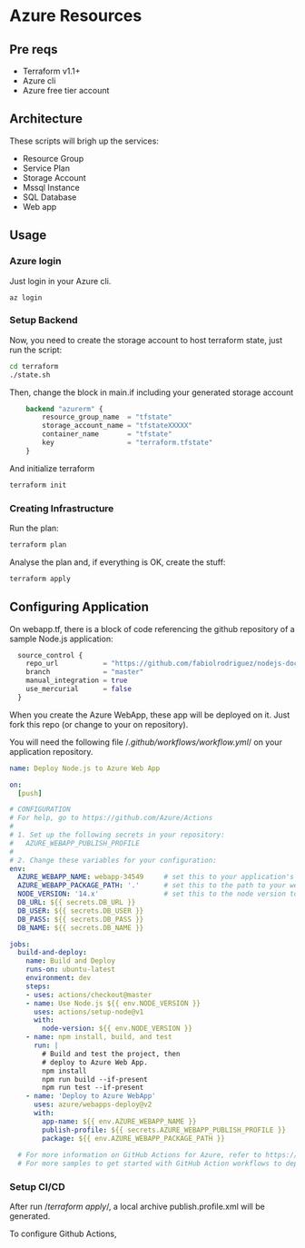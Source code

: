 # Azure Resources

## Pre reqs

* Terraform v1.1+
* Azure cli
* Azure free tier account

## Architecture

These scripts will brigh up the services:

* Resource Group
* Service Plan
* Storage Account
* Mssql Instance
* SQL Database
* Web app

## Usage

### Azure login

Just login in your Azure cli.

```
az login
```

### Setup Backend

Now, you need to create the storage account to host terraform state, just run the script:

```bash
cd terraform
./state.sh
```

Then, change the block in main.if including your generated storage account

```terraform
    backend "azurerm" {
        resource_group_name  = "tfstate"
        storage_account_name = "tfstateXXXXX"
        container_name       = "tfstate"
        key                  = "terraform.tfstate"
    }
```
And initialize terraform

```bash
terraform init
```
### Creating Infrastructure

Run the plan:

```bash
terraform plan
```

Analyse the plan and, if everything is OK, create the stuff:

```bash
terraform apply
```

## Configuring Application

On webapp.tf, there is a block of code referencing the github repository of a sample Node.js application:

```terraform
  source_control {
    repo_url           = "https://github.com/fabiolrodriguez/nodejs-docs-hello-world"
    branch             = "master"
    manual_integration = true
    use_mercurial      = false
  }
```

When you create the Azure WebApp, these app will be deployed on it. Just fork this repo (or change to your on repository).

You will need the following file /*.github/workflows/workflow.yml*/ on your application repository.

```yaml
name: Deploy Node.js to Azure Web App

on:
  [push]

# CONFIGURATION
# For help, go to https://github.com/Azure/Actions
#
# 1. Set up the following secrets in your repository:
#   AZURE_WEBAPP_PUBLISH_PROFILE
#
# 2. Change these variables for your configuration:
env:
  AZURE_WEBAPP_NAME: webapp-34549     # set this to your application's name
  AZURE_WEBAPP_PACKAGE_PATH: '.'      # set this to the path to your web app project, defaults to the repository root
  NODE_VERSION: '14.x'                # set this to the node version to use
  DB_URL: ${{ secrets.DB_URL }}
  DB_USER: ${{ secrets.DB_USER }}
  DB_PASS: ${{ secrets.DB_PASS }}
  DB_NAME: ${{ secrets.DB_NAME }}

jobs:
  build-and-deploy:
    name: Build and Deploy
    runs-on: ubuntu-latest
    environment: dev
    steps:
    - uses: actions/checkout@master
    - name: Use Node.js ${{ env.NODE_VERSION }}
      uses: actions/setup-node@v1
      with:
        node-version: ${{ env.NODE_VERSION }}
    - name: npm install, build, and test
      run: |
        # Build and test the project, then
        # deploy to Azure Web App.
        npm install
        npm run build --if-present
        npm run test --if-present
    - name: 'Deploy to Azure WebApp'
      uses: azure/webapps-deploy@v2
      with: 
        app-name: ${{ env.AZURE_WEBAPP_NAME }}
        publish-profile: ${{ secrets.AZURE_WEBAPP_PUBLISH_PROFILE }}
        package: ${{ env.AZURE_WEBAPP_PACKAGE_PATH }}
        
  # For more information on GitHub Actions for Azure, refer to https://github.com/Azure/Actions
  # For more samples to get started with GitHub Action workflows to deploy to Azure, refer to https://github.com/Azure/actions-workflow-samples
```

### Setup CI/CD

After run /*terraform apply*/, a local archive publish.profile.xml will be generated.

To configure Github Actions, 